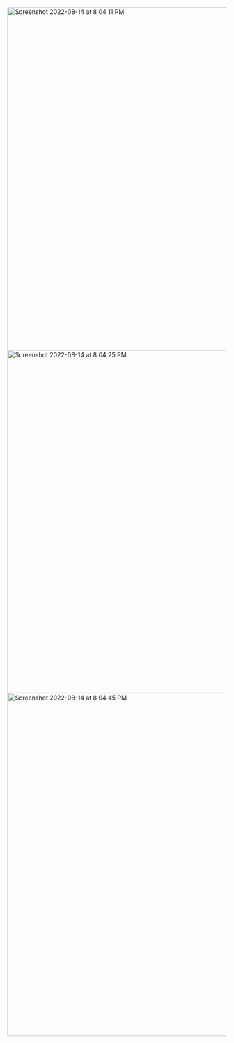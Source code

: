 <img width="785" alt="Screenshot 2022-08-14 at 8 04 11 PM" src="https://user-images.githubusercontent.com/95617382/184543027-985f41d3-5eef-4876-84be-fcde68553e22.png">
<img width="785" alt="Screenshot 2022-08-14 at 8 04 25 PM" src="https://user-images.githubusercontent.com/95617382/184543036-eb80e3c2-0328-4b9b-ac91-8d7a259f1428.png">
<img width="785" alt="Screenshot 2022-08-14 at 8 04 45 PM" src="https://user-images.githubusercontent.com/95617382/184543049-0d2e781e-97ab-42e6-ad25-1de5c0b8437d.png">
